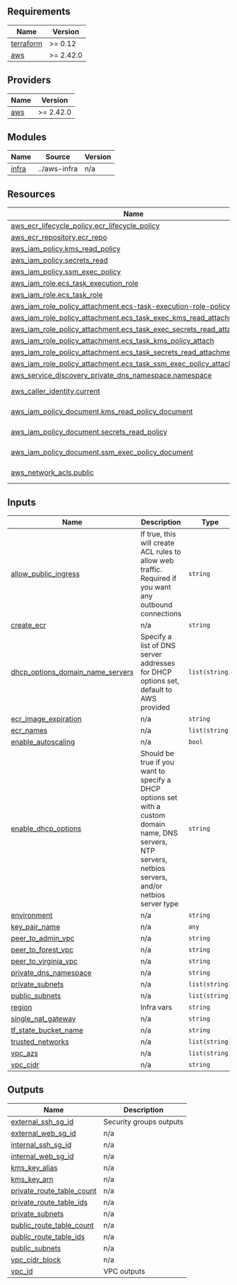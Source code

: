 ## Requirements

| Name | Version |
|------|---------|
| <a name="requirement_terraform"></a> [terraform](#requirement\_terraform) | >= 0.12 |
| <a name="requirement_aws"></a> [aws](#requirement\_aws) | >= 2.42.0 |

## Providers

| Name | Version |
|------|---------|
| <a name="provider_aws"></a> [aws](#provider\_aws) | >= 2.42.0 |

## Modules

| Name | Source | Version |
|------|--------|---------|
| <a name="module_infra"></a> [infra](#module\_infra) | ../aws-infra | n/a |

## Resources

| Name | Type |
|------|------|
| [aws_ecr_lifecycle_policy.ecr_lifecycle_policy](https://registry.terraform.io/providers/hashicorp/aws/latest/docs/resources/ecr_lifecycle_policy) | resource |
| [aws_ecr_repository.ecr_repo](https://registry.terraform.io/providers/hashicorp/aws/latest/docs/resources/ecr_repository) | resource |
| [aws_iam_policy.kms_read_policy](https://registry.terraform.io/providers/hashicorp/aws/latest/docs/resources/iam_policy) | resource |
| [aws_iam_policy.secrets_read](https://registry.terraform.io/providers/hashicorp/aws/latest/docs/resources/iam_policy) | resource |
| [aws_iam_policy.ssm_exec_policy](https://registry.terraform.io/providers/hashicorp/aws/latest/docs/resources/iam_policy) | resource |
| [aws_iam_role.ecs_task_execution_role](https://registry.terraform.io/providers/hashicorp/aws/latest/docs/resources/iam_role) | resource |
| [aws_iam_role.ecs_task_role](https://registry.terraform.io/providers/hashicorp/aws/latest/docs/resources/iam_role) | resource |
| [aws_iam_role_policy_attachment.ecs-task-execution-role-policy-attach](https://registry.terraform.io/providers/hashicorp/aws/latest/docs/resources/iam_role_policy_attachment) | resource |
| [aws_iam_role_policy_attachment.ecs_task_exec_kms_read_attachment](https://registry.terraform.io/providers/hashicorp/aws/latest/docs/resources/iam_role_policy_attachment) | resource |
| [aws_iam_role_policy_attachment.ecs_task_exec_secrets_read_attachment](https://registry.terraform.io/providers/hashicorp/aws/latest/docs/resources/iam_role_policy_attachment) | resource |
| [aws_iam_role_policy_attachment.ecs_task_kms_policy_attach](https://registry.terraform.io/providers/hashicorp/aws/latest/docs/resources/iam_role_policy_attachment) | resource |
| [aws_iam_role_policy_attachment.ecs_task_secrets_read_attachment](https://registry.terraform.io/providers/hashicorp/aws/latest/docs/resources/iam_role_policy_attachment) | resource |
| [aws_iam_role_policy_attachment.ecs_task_ssm_exec_policy_attach](https://registry.terraform.io/providers/hashicorp/aws/latest/docs/resources/iam_role_policy_attachment) | resource |
| [aws_service_discovery_private_dns_namespace.namespace](https://registry.terraform.io/providers/hashicorp/aws/latest/docs/resources/service_discovery_private_dns_namespace) | resource |
| [aws_caller_identity.current](https://registry.terraform.io/providers/hashicorp/aws/latest/docs/data-sources/caller_identity) | data source |
| [aws_iam_policy_document.kms_read_policy_document](https://registry.terraform.io/providers/hashicorp/aws/latest/docs/data-sources/iam_policy_document) | data source |
| [aws_iam_policy_document.secrets_read_policy](https://registry.terraform.io/providers/hashicorp/aws/latest/docs/data-sources/iam_policy_document) | data source |
| [aws_iam_policy_document.ssm_exec_policy_document](https://registry.terraform.io/providers/hashicorp/aws/latest/docs/data-sources/iam_policy_document) | data source |
| [aws_network_acls.public](https://registry.terraform.io/providers/hashicorp/aws/latest/docs/data-sources/network_acls) | data source |

## Inputs

| Name | Description | Type | Default | Required |
|------|-------------|------|---------|:--------:|
| <a name="input_allow_public_ingress"></a> [allow\_public\_ingress](#input\_allow\_public\_ingress) | If true, this will create ACL rules to allow web traffic. Required if you want any outbound connections | `string` | `"false"` | no |
| <a name="input_create_ecr"></a> [create\_ecr](#input\_create\_ecr) | n/a | `string` | `"false"` | no |
| <a name="input_dhcp_options_domain_name_servers"></a> [dhcp\_options\_domain\_name\_servers](#input\_dhcp\_options\_domain\_name\_servers) | Specify a list of DNS server addresses for DHCP options set, default to AWS provided | `list(string)` | <pre>[<br>  "AmazonProvidedDNS"<br>]</pre> | no |
| <a name="input_ecr_image_expiration"></a> [ecr\_image\_expiration](#input\_ecr\_image\_expiration) | n/a | `string` | `"90"` | no |
| <a name="input_ecr_names"></a> [ecr\_names](#input\_ecr\_names) | n/a | `list(string)` | `[]` | no |
| <a name="input_enable_autoscaling"></a> [enable\_autoscaling](#input\_enable\_autoscaling) | n/a | `bool` | `true` | no |
| <a name="input_enable_dhcp_options"></a> [enable\_dhcp\_options](#input\_enable\_dhcp\_options) | Should be true if you want to specify a DHCP options set with a custom domain name, DNS servers, NTP servers, netbios servers, and/or netbios server type | `string` | `"false"` | no |
| <a name="input_environment"></a> [environment](#input\_environment) | n/a | `string` | n/a | yes |
| <a name="input_key_pair_name"></a> [key\_pair\_name](#input\_key\_pair\_name) | n/a | `any` | n/a | yes |
| <a name="input_peer_to_admin_vpc"></a> [peer\_to\_admin\_vpc](#input\_peer\_to\_admin\_vpc) | n/a | `string` | `"true"` | no |
| <a name="input_peer_to_forest_vpc"></a> [peer\_to\_forest\_vpc](#input\_peer\_to\_forest\_vpc) | n/a | `string` | `"false"` | no |
| <a name="input_peer_to_virginia_vpc"></a> [peer\_to\_virginia\_vpc](#input\_peer\_to\_virginia\_vpc) | n/a | `string` | `"false"` | no |
| <a name="input_private_dns_namespace"></a> [private\_dns\_namespace](#input\_private\_dns\_namespace) | n/a | `string` | `null` | no |
| <a name="input_private_subnets"></a> [private\_subnets](#input\_private\_subnets) | n/a | `list(string)` | n/a | yes |
| <a name="input_public_subnets"></a> [public\_subnets](#input\_public\_subnets) | n/a | `list(string)` | n/a | yes |
| <a name="input_region"></a> [region](#input\_region) | Infra vars | `string` | n/a | yes |
| <a name="input_single_nat_gateway"></a> [single\_nat\_gateway](#input\_single\_nat\_gateway) | n/a | `string` | `"false"` | no |
| <a name="input_tf_state_bucket_name"></a> [tf\_state\_bucket\_name](#input\_tf\_state\_bucket\_name) | n/a | `string` | n/a | yes |
| <a name="input_trusted_networks"></a> [trusted\_networks](#input\_trusted\_networks) | n/a | `list(string)` | n/a | yes |
| <a name="input_vpc_azs"></a> [vpc\_azs](#input\_vpc\_azs) | n/a | `list(string)` | n/a | yes |
| <a name="input_vpc_cidr"></a> [vpc\_cidr](#input\_vpc\_cidr) | n/a | `string` | n/a | yes |

## Outputs

| Name | Description |
|------|-------------|
| <a name="output_external_ssh_sg_id"></a> [external\_ssh\_sg\_id](#output\_external\_ssh\_sg\_id) | Security groups outputs |
| <a name="output_external_web_sg_id"></a> [external\_web\_sg\_id](#output\_external\_web\_sg\_id) | n/a |
| <a name="output_internal_ssh_sg_id"></a> [internal\_ssh\_sg\_id](#output\_internal\_ssh\_sg\_id) | n/a |
| <a name="output_internal_web_sg_id"></a> [internal\_web\_sg\_id](#output\_internal\_web\_sg\_id) | n/a |
| <a name="output_kms_key_alias"></a> [kms\_key\_alias](#output\_kms\_key\_alias) | n/a |
| <a name="output_kms_key_arn"></a> [kms\_key\_arn](#output\_kms\_key\_arn) | n/a |
| <a name="output_private_route_table_count"></a> [private\_route\_table\_count](#output\_private\_route\_table\_count) | n/a |
| <a name="output_private_route_table_ids"></a> [private\_route\_table\_ids](#output\_private\_route\_table\_ids) | n/a |
| <a name="output_private_subnets"></a> [private\_subnets](#output\_private\_subnets) | n/a |
| <a name="output_public_route_table_count"></a> [public\_route\_table\_count](#output\_public\_route\_table\_count) | n/a |
| <a name="output_public_route_table_ids"></a> [public\_route\_table\_ids](#output\_public\_route\_table\_ids) | n/a |
| <a name="output_public_subnets"></a> [public\_subnets](#output\_public\_subnets) | n/a |
| <a name="output_vpc_cidr_block"></a> [vpc\_cidr\_block](#output\_vpc\_cidr\_block) | n/a |
| <a name="output_vpc_id"></a> [vpc\_id](#output\_vpc\_id) | VPC outputs |
